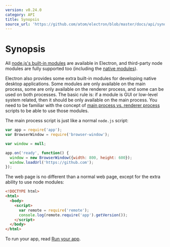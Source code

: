 ```yaml
---
version: v0.24.0
category: API
title: Synopsis
source_url: 'https://github.com/atom/electron/blob/master/docs/api/synopsis.md'
---
```


# Synopsis

All [node.js's built-in modules](http://nodejs.org/api/) are available in
Electron, and third-party node modules are fully supported too (including the
[native modules](../tutorial/using-native-node-modules.md)).

Electron also provides some extra built-in modules for developing native
desktop applications. Some modules are only available on the main process, some
are only available on the renderer process, and some can be used on both processes.
The basic rule is: if a module is GUI or low-level system related, then it should
be only available on the main process. You need to be familiar with the concept of
[main process vs. renderer process](../tutorial/quick-start.md#the-main-process)
scripts to be able to use those modules.

The main process script is just like a normal `node.js` script:

```javascript
var app = require('app');
var BrowserWindow = require('browser-window');

var window = null;

app.on('ready', function() {
  window = new BrowserWindow({width: 800, height: 600});
  window.loadUrl('https://github.com');
});
```

The web page is no different than a normal web page, except for the extra
ability to use node modules:

```html
<!DOCTYPE html>
<html>
  <body>
    <script>
      var remote = require('remote');
      console.log(remote.require('app').getVersion());
    </script>
  </body>
</html>
```

To run your app, read [Run your app](../tutorial/quick-start.md#run-your-app).
